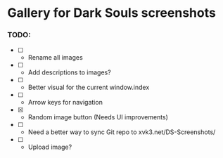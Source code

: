 # Gallery for Dark Souls screenshots

### TODO:
 - [ ] - Rename all images
 - [ ] - Add descriptions to images?
 - [ ] - Better visual for the current window.index 
 - [ ] - Arrow keys for navigation
 - [x] - Random image button (Needs UI improvements)
 - [ ] - Need a better way to sync Git repo to xvk3.net/DS-Screenshots/
 - [ ] - Upload image?
